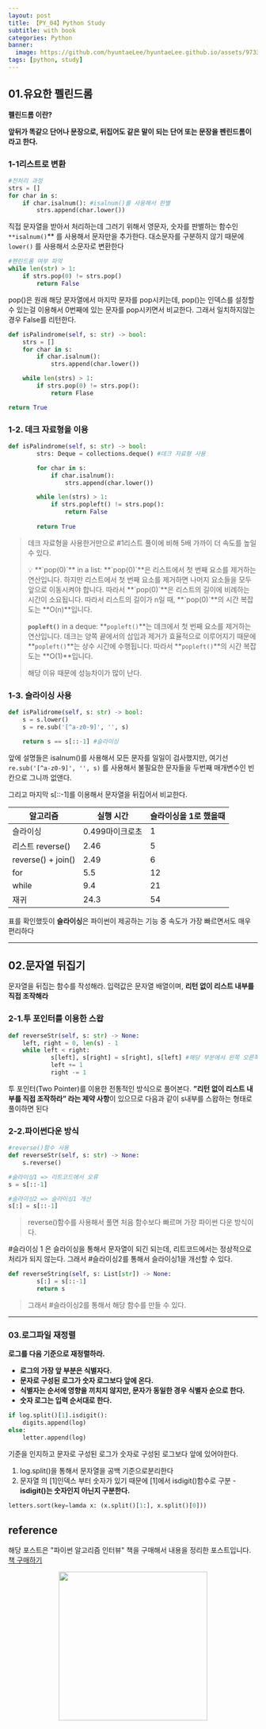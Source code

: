 ```yaml
---
layout: post
title: 【PY_04】Python Study
subtitle: with book
categories: Python
banner:
  image: https://github.com/hyuntaeLee/hyuntaeLee.github.io/assets/97331148/8a91cce1-f6ff-4080-a59b-625b14f1737f
tags: [python, study]
---
```


## 01.유요한 펠린드롬

**펠린드롬 이란?**

**앞뒤가 똑같으 단어나 문장으로, 뒤집어도 같은 말이 되는 단어 또는 문장을 펜린드롬이라고 한다.** 

### 1-1리스트로 변환

```python
#전처리 과정 
strs = []
for char in s:
	if char.isalnum(): #isalnum()를 사용해서 판별
		strs.append(char.lower())
```

직접 문자열을 받아서 처리하는데 그러기 위해서 영문자, 숫자를 판별하는 함수인 `**isalnum()`** 를 사용해서 문자만을 추가한다. 대소문자를 구분하지 않기 때문에 `lower()` 를 사용해서 소문자로 변환한다

```python
#펜린드롬 여부 파악
while len(str) > 1:
	if strs.pop(0) != strs.pop()
		return False
```

pop()은 원래 해당 문자열에서 마지막 문자를 pop시키는데, pop()는 인덱스를 설정할수 있는걸 이용해서 0번째에 있는 문자를 pop시키면서 비교한다. 그래서 일치하지않는 경우 False를 리턴한다.

```python
def isPalindrome(self, s: str) -> bool:
	strs = []
	for char in s:
		if char.isalnum():
			strs.append(char.lower())

	while len(strs) > 1:
		if strs.pop(0) != strs.pop():
			return Flase

return True
```

### 1-2. 데크 자료형을 이용

```python
def isPalindrome(self, s: str) -> bool:
        strs: Deque = collections.deque() #데크 자료형 사용

        for char in s:
            if char.isalnum():
                strs.append(char.lower())

        while len(strs) > 1:
            if strs.popleft() != strs.pop():
                return False
        
        return True
```

> 데크 자료형을 사용한거만으로 #1리스트 풀이에 비해 5배 가까이 더 속도를 높일 수 있다.
> 
> 
> <aside>
> 💡 **`pop(0)`** in a list: **`pop(0)`**은 리스트에서 첫 번째 요소를 제거하는 연산입니다. 하지만 리스트에서 첫 번째 요소를 제거하면 나머지 요소들을 모두 앞으로 이동시켜야 합니다. 따라서 **`pop(0)`**은 리스트의 길이에 비례하는 시간이 소요됩니다. 따라서 리스트의 길이가 n일 때, **`pop(0)`**의 시간 복잡도는 **O(n)**입니다.
> 
> **`popleft()`** in a deque: **`popleft()`**는 데크에서 첫 번째 요소를 제거하는 연산입니다. 데크는 양쪽 끝에서의 삽입과 제거가 효율적으로 이루어지기 때문에 **`popleft()`**는 상수 시간에 수행됩니다. 따라서 **`popleft()`**의 시간 복잡도는 **O(1)**입니다.
> 
> </aside>
> 
> 해당 이유 때문에 성능차이가 많이 난다.
> 

### 1-3. 슬라이싱 사용

```python
def isPalidrome(self, s: str) -> bool:
	s = s.lower()
	s = re.sub('[^a-z0-9]', '', s)

	return s == s[::-1] #슬라이싱
```

앞에 설명들은 isalnum()를 사용해서 모든 문자를 일일이 검사했지만, 
여기선 `re.sub('[^a-z0-9]', '', s)` 를 사용해서 불필요한 문자들을 두번째 매개변수인 빈칸으로 그니까 없앤다.

그리고 마지막 s[::-1]를 이용해서 문자열을 뒤집어서 비교한다.
> 

| 알고리즘 | 실행 시간 | 슬라이싱을 1로 했을때 |
| --- | --- | --- |
| 슬라이싱 | 0.499마이크로초 | 1 |
| 리스트 reverse() | 2.46 | 5 |
| reverse() + join() | 2.49 | 6 |
| for | 5.5 | 12 |
| while | 9.4 | 21 |
| 재귀 | 24.3 | 54 |

표를 확인했듯이 **슬라이싱**은 파이썬이 제공하는 기능 중 속도가 가장 빠르면서도 매우 편리하다

---

## 02.문자열 뒤집기

문자열을 뒤집는 함수를 작성해라. 입력값은 문자열 배열이며, **리턴 없이 리스트 내부를 직접 조작해라**

### 2-1.투 포인터를 이용한 스왑

```python
def reverseStr(self, s: str) -> None:
	left, right = 0, len(s) - 1
	while left < right:
			s[left], s[right] = s[right], s[left] #해당 부분에서 왼쪽 오른쪽 교체됨
			left += 1
			right -= 1
```

 투 포인터(Two Pointer)를 이용한 전통적인 방식으로 풀어본다. 
**”리턴 없이 리스트 내부를 직접 조작하라” 라는 제약 사항**이 있으므로 다음과 같이 s내부를 스왑하는 형태로 풀이하면 된다


### 2-2.파이썬다운 방식

```python
#reverse()함수 사용
def reverseStr(self, s: str) -> None:
	s.reverse()

#슬라이싱1 => 리트코드에서 오류
s = s[::-1]

#슬라이싱2 => 슬라이싱1 개선
s[:] = s[::-1]
```

> reverse()함수를 사용해서 풀면 처음 함수보다 빠르며 가장 파이썬 다운 방식이다.

#슬라이싱 1
은 슬라이싱을 통해서 문자열이 되긴 되는데, 리트코드에서는 정상적으로 처리가 되지 않는다.
그래서 #슬라이싱2를 통해서 슬라이싱1을 개선할 수 있다.
> 

```python
def reverseString(self, s: List[str]) -> None:
        s[:] = s[::-1]
        return s
```

> 그래서 #슬라이싱2를 통해서 해당 함수를 만들 수 있다.
> 

---

### 03.로그파일 재정렬

**로그를 다음 기준으로 재정렬하라.**

- **로그의 가장 앞 부분은 식별자다.**
- **문자로 구성된 로그가 숫자 로그보다 앞에 온다.**
- **식별자는 순서에 영향을 끼치지 않지만, 문자가 동일한 경우 식별자 순으로 한다.**
- **숫자 로그는 입력 순서대로 한다.**

```python
if log.split()[1].isdigit():
	digits.append(log)
else:
	letter.append(log)
```

기준을 인지하고 문자로 구성된 로그가 숫자로 구성된 로그보다 앞에 있어야한다.

1. log.split()을 통해서 문자열을 공백 기준으로분리한다
2. 문자열 의 [1]인덱스 부터 숫자가 있기 때문에 [1]에서 isdigit()함수로 구분
  -**isdigit()는 숫자인지 아닌지 구분한다.**
> 

```python
letters.sort(key=lamda x: (x.split()[1:], x.split()[0]))
```



## reference

해당 포스트은 "파이썬 알고리즘 인터뷰" 책을 구매해서 내용을 정리한 포스트입니다.  
[책 구매하기](https://www.yes24.com/Product/Goods/91084402)
<p align="center">
<img src="https://github.com/hyuntaeLee/hyuntaeLee.github.io/assets/97331148/bf17718d-042e-40d1-acb4-72b0e7ba1773" width = 300>
</p>